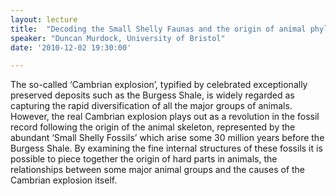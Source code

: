 ```yaml
---
layout: lecture
title:  "Decoding the Small Shelly Faunas and the origin of animal phyla"
speaker: "Duncan Murdock, University of Bristol"
date: '2010-12-02 19:30:00'

---
```

The so-called ‘Cambrian explosion’, typified by celebrated exceptionally preserved deposits such as the Burgess Shale, is widely regarded as capturing the rapid diversification of all the major groups of animals. However, the real Cambrian explosion plays out as a revolution in the fossil record following the origin of the animal skeleton, represented by the abundant ‘Small Shelly Fossils’ which arise some 30 million years before the Burgess Shale. By examining the fine internal structures of these fossils it is possible to piece together the origin of hard parts in animals, the relationships between some major animal groups and the causes of the Cambrian explosion itself.